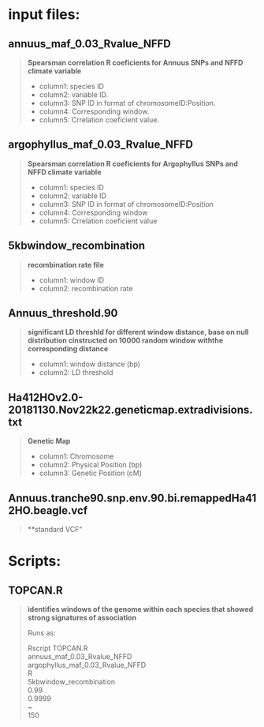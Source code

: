 # input files:

## annuus_maf_0.03_Rvalue_NFFD

> **Spearsman correlation R coeficients for Annuus SNPs and NFFD climate variable** 
> - column1: species ID 
> - column2: variable ID.
> - column3: SNP ID in format of chromosomeID:Position.
> - column4: Corresponding window.
> - column5: Crrelation coeficient value.

## argophyllus_maf_0.03_Rvalue_NFFD

> **Spearsman correlation R coeficients for Argophyllus SNPs and NFFD climate variable**
> - column1: species ID
> - column2: variable ID
> - column3: SNP ID in format of chromosomeID:Position
> - column4: Corresponding window
> - column5: Crrelation coeficient value

## 5kbwindow_recombination

> **recombination rate file**
>  - column1: window ID
>  - column2: recombination rate

## Annuus_threshold.90

> **significant LD threshld for different window distance, base on null distribution cinstructed on 10000 random window withthe corresponding distance**
>  - column1: window distance (bp)
>  - column2: LD threshold

## Ha412HOv2.0-20181130.Nov22k22.geneticmap.extradivisions.txt

> **Genetic Map**
> - column1: Chromosome
> - column2: Physical Position (bp)
> - column3: Genetic Position (cM)

## Annuus.tranche90.snp.env.90.bi.remappedHa412HO.beagle.vcf

> **standard VCF"

# Scripts:

## TOPCAN.R

> **identifies windows of the genome within each species that showed strong signatures of association**
>
> Runs as:
> 
> Rscript TOPCAN.R \
> annuus_maf_0.03_Rvalue_NFFD \
> argophyllus_maf_0.03_Rvalue_NFFD \
> R \
> 5kbwindow_recombination \
> 0.99 \
> 0.9999 \
> ~ \
> 150


